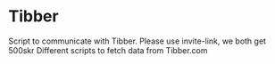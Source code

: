 # Tibber
Script to communicate with Tibber. Please use invite-link, we both get 500skr
Different scripts to fetch data from Tibber.com
